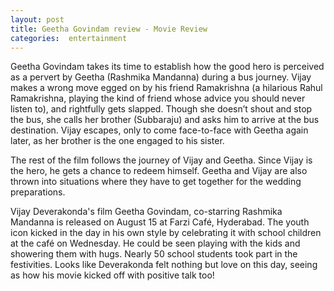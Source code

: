 ```yaml
---
layout: post
title: Geetha Govindam review - Movie Review
categories:  entertainment
---
```

Geetha Govindam takes its time to establish how the good hero is perceived as a pervert by Geetha (Rashmika Mandanna) during a bus journey. Vijay makes a wrong move egged on by his friend Ramakrishna (a hilarious Rahul Ramakrishna, playing the kind of friend whose advice you should never listen to), and rightfully gets slapped. Though she doesn’t shout and stop the bus, she calls her brother (Subbaraju) and asks him to arrive at the bus destination. Vijay escapes, only to come face-to-face with Geetha again later, as her brother is the one engaged to his sister.

The rest of the film follows the journey of Vijay and Geetha. Since Vijay is the hero, he gets a chance to redeem himself. Geetha and Vijay are also thrown into situations where they have to get together for the wedding preparations.

Vijay Deverakonda's film  Geetha Govindam, co-starring Rashmika Mandanna  is released on  August 15  at Farzi Café, Hyderabad. The youth icon kicked in the day in his own style by celebrating it with school children at the café on Wednesday. He could be seen playing with the kids and showering them with hugs.
Nearly 50 school students took part in the festivities. Looks like Deverakonda felt nothing but love on this day, seeing as how his movie kicked off with positive talk too! 